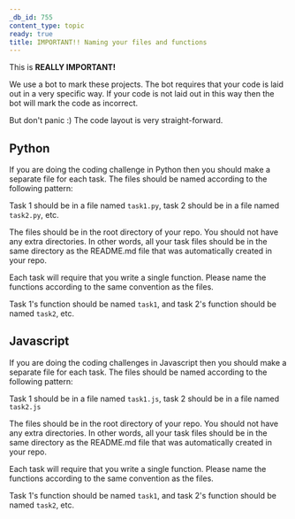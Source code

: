 ```yaml
---
_db_id: 755
content_type: topic
ready: true
title: IMPORTANT!! Naming your files and functions
---
```


This is **REALLY IMPORTANT!**

We use a bot to mark these projects. The bot requires that your code is laid out in a very specific way. If your code is not laid out in this way then the bot will mark the code as incorrect.

But don't panic :) The code layout is very straight-forward.

## Python

If you are doing the coding challenge in Python then you should make a separate file for each task. The files should be named according to the following pattern:

Task 1 should be in a file named `task1.py`, task 2 should be in a file named `task2.py`, etc.

The files should be in the root directory of your repo. You should not have any extra directories. In other words, all your task files should be in the same directory as the README.md file that was automatically created in your repo.

Each task will require that you write a single function. Please name the functions according to the same convention as the files.

Task 1's function should be named `task1`, and task 2's function should be named `task2`, etc.

## Javascript

If you are doing the coding challenges in Javascript then you should make a separate file for each task. The files should be named according to the following pattern:

Task 1 should be in a file named `task1.js`, task 2 should be in a file named `task2.js`

The files should be in the root directory of your repo. You should not have any extra directories. In other words, all your task files should be in the same directory as the README.md file that was automatically created in your repo.

Each task will require that you write a single function. Please name the functions according to the same convention as the files.

Task 1's function should be named `task1`, and task 2's function should be named `task2`, etc.